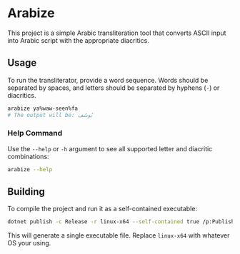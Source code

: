 # Arabize

This project is a simple Arabic transliteration tool that converts ASCII input into Arabic script with the appropriate diacritics. 


## Usage

To run the transliterator, provide a word sequence. Words should be separated by spaces, and letters should be separated by hyphens (`-`) or diacritics.

```bash
arabize ya%waw-seen%fa
# The output will be: يُوسُف
```

### Help Command
Use the `--help` or `-h` argument to see all supported letter and diacritic combinations:

```bash
arabize --help
```

## Building
To compile the project and run it as a self-contained executable:

```bash
dotnet publish -c Release -r linux-x64 --self-contained true /p:PublishSingleFile=true
```

This will generate a single executable file. Replace `linux-x64` with whatever OS your using.
